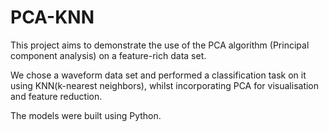 # PCA-KNN
This project aims to demonstrate the use of the PCA algorithm (Principal component analysis) on a feature-rich data set.

We chose a waveform data set and performed a classification task on it using KNN(k-nearest neighbors), whilst incorporating PCA for visualisation and feature reduction.

The models were built using Python.
